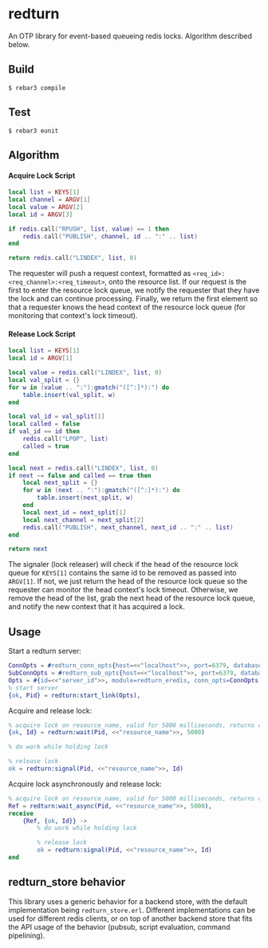 redturn
=====

An OTP library for event-based queueing redis locks. Algorithm described below.

Build
-----

    $ rebar3 compile

Test
-----

    $ rebar3 eunit

Algorithm
-----

#### Acquire Lock Script
```lua
local list = KEYS[1]
local channel = ARGV[1]
local value = ARGV[2]
local id = ARGV[3]

if redis.call("RPUSH", list, value) == 1 then
    redis.call("PUBLISH", channel, id .. ":" .. list)
end

return redis.call("LINDEX", list, 0)
```

The requester will push a request context, formatted as `<req_id>:<req_channel>:<req_timeout>`, onto the resource list. If our request is the first to enter
the resource lock queue, we notify the requester that they have the lock and can continue processing. Finally, we return the first element so that a requester
knows the head context of the resource lock queue (for monitoring that context's lock timeout).

#### Release Lock Script
```lua
local list = KEYS[1]
local id = ARGV[1]

local value = redis.call("LINDEX", list, 0)
local val_split = {}
for w in (value .. ":"):gmatch("([^:]*):") do
    table.insert(val_split, w)
end

local val_id = val_split[1]
local called = false
if val_id == id then
    redis.call("LPOP", list)
    called = true
end

local next = redis.call("LINDEX", list, 0)
if next ~= false and called == true then
    local next_split = {}
    for w in (next .. ":"):gmatch("([^:]*):") do
        table.insert(next_split, w)
    end
    local next_id = next_split[1]
    local next_channel = next_split[2]
    redis.call("PUBLISH", next_channel, next_id .. ":" .. list)
end

return next
```

The signaler (lock releaser) will check if the head of the resource lock queue for `KEYS[1]` contains the same id to be removed as passed into
`ARGV[1]`. If not, we just return the head of the resource lock queue so the requester can monitor the head context's lock timeout. Otherwise,
we remove the head of the list, grab the next head of the resource lock queue, and notify the new context that it has acquired a lock.

Usage
-------

Start a redturn server:
```erlang
ConnOpts = #redturn_conn_opts{host=<<"localhost">>, port=6379, database=0, password=<<"">>},
SubConnOpts = #redturn_sub_opts{host=<<"localhost">>, port=6379, database=0, password=<<"">>}
Opts = #{id=<<"server_id">>, module=redturn_eredis, conn_opts=ConnOpts, subconn_opts=SubConnOpts},
% start server
{ok, Pid} = redturn:start_link(Opts),
```

Acquire and release lock:
```erlang
% acquire lock on resource_name, valid for 5000 milliseconds, returns context id to release lock with
{ok, Id} = redturn:wait(Pid, <<"resource_name">>, 5000)

% do work while holding lock

% release lock
ok = redturn:signal(Pid, <<"resource_name">>, Id)
```

Acquire lock asynchronously and release lock:
```erlang
% acquire lock on resource_name, valid for 5000 milliseconds, returns context id to release lock with
Ref = redturn:wait_async(Pid, <<"resource_name">>, 5000),
receive
    {Ref, {ok, Id}} ->
        % do work while holding lock

        % release lock
        ok = redturn:signal(Pid, <<"resource_name">>, Id)
end
```

redturn_store behavior
------
This library uses a generic behavior for a backend store, with the default implementation being `redturn_store.erl`. Different
implementations can be used for different redis clients, or on top of another backend store that fits the API usage of the behavior
(pubsub, script evaluation, command pipelining).